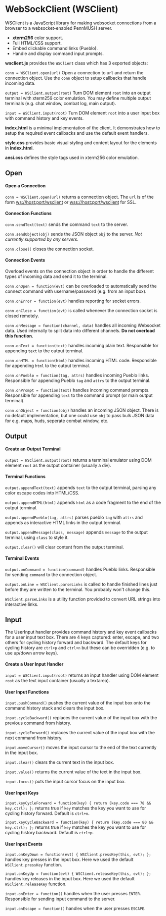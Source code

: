 # WebSockClient (WSClient)

WSClient is a JavaScript library for making websocket connections from a browser to a websocket-enabled PennMUSH server.

- **xterm256** color support.
- Full HTML/CSS support.
- Embed clickable command links (Pueblo).
- Handle and display command input prompts.

__wsclient.js__ provides the `WSClient` class which has 3 exported objects:

`conn = WSClient.open(url)`
Open a connection to `url` and return the connection object.
Use the `conn` object to setup callbacks that handle incoming data.

`output = WSClient.output(root)`
Turn DOM element `root` into an output terminal with xterm256 color emulation.
You may define multiple output terminals (e.g. chat window, combat log, main output).

`input = WSClient.input(root)`
Turn DOM element `root` into a user input box with command history and key events.

__index.html__ is a minimal implementation of the client. It demonstrates
how to setup the required event callbacks and use the default event handlers.

__style.css__ provides basic visual styling and content layout for the elements in __index.html__.

__ansi.css__ defines the style tags used in xterm256 color emulation.



## Open
#### Open a Connection

`conn = WSClient.open(url)` returns a connection object. The `url` is of the form <ws://host:port/wsclient> or <wss://host:port/wsclient> for SSL. 

#### Connection Functions

`conn.sendText(text)` sends the command `text` to the server.

`conn.sendObject(obj)` sends the JSON object `obj` to the server. _Not currently supported by any servers._

`conn.close()` closes the connection socket.

#### Connection Events

Overload events on the connection object in order to handle the different types of incoming data and send it to the terminal.

`conn.onOpen = function(evt)` can be overloaded to automatically send the connect command with username/password (e.g. from an input box).

`conn.onError = function(evt)` handles reporting for socket errors.

`conn.onClose = function(evt)` is called whenever the connection socket is closed remotely.

`conn.onMessage = function(channel, data)` handles all incoming Websocket data. Used internally to split data into different channels. **__Do not overload this function.__**

`conn.onText = function(text)` handles incoming plain text. Responsible for appending `text` to the output terminal.

`conn.onHTML = function(html)` handles incoming HTML code. Responsible for appending `html` to the output terminal.

`conn.onPueblo = function(tag, attrs)` handles incoming Pueblo links. Responsible for appending Pueblo `tag` and `attrs` to the output terminal.

`conn.onPrompt = function(text)` handles incoming command prompts. Responsible for appending `text` to the command prompt (or main output terminal).

`conn.onObject = function(obj)` handles an incoming JSON object. There is no default implementation, but one could use `obj` to pass bulk JSON data for e.g. maps, huds, seperate combat window, etc.



## Output
#### Create an Output Terminal

`output = WSClient.output(root)` returns a terminal emulator using DOM element `root` as the output container (usually a div).

#### Terminal Functions

`output.appendText(text)` appends `text` to the output terminal, parsing any color escape codes into HTML/CSS.

`output.appendHTML(html)` appends `html` as a code fragment to the end of the output terminal.

`output.appendPueblo(tag, attrs)` parses pueblo `tag` with `attrs` and appends as interactive HTML links in the output terminal.

`output.appendMessage(class, message)` appends `message` to the output terminal, using `class` to style it.

`output.clear()` will clear content from the output terminal.

#### Terminal Events

`output.onCommand = function(command)` handles Pueblo links. Responsible for sending `command` to the connection object.

`output.onLine = WSClient.parseLinks` is called to handle finished lines just before they are written to the terminal. You probably won't change this.

`WSClient.parseLinks` is a utility function provided to convert URL strings into interactive links.



## Input

The UserInput handler provides command history and key event callbacks for a user input text box.
There are 4 keys captured: enter, escape, and two others for cycling history forward and backward.
The default keys for cycling history are `ctrl+p` and `ctrl+n` but these can be overridden (e.g. to use up/down arrow keys).

#### Create a User Input Handler

`input = WSClient.input(root)` returns an input handler using DOM element `root` as the text input container (usually a textarea).

#### User Input Functions

`input.pushCommand()` pushes the current value of the input box onto the command history stack and clears the input box.

`input.cycleBackward()` replaces the current value of the input box with the previous command from history.

`input.cycleForward()` replaces the current value of the input box with the next command from history.

`input.moveCursor()` moves the input cursor to the end of the text currently in the input box.

`input.clear()` clears the current text in the input box.

`input.value()` returns the current value of the text in the input box.

`input.focus()` puts the input cursor focus on the input box.

#### User Input Keys

`input.keyCycleForward = function(key) { return (key.code === 78 && key.ctrl); };` returns true if `key` matches the key you want to use for cycling history forward. Default is `ctrl+n`.

`input.keyCycleBackward = function(key) { return (key.code === 80 && key.ctrl); };` returns true if `key` matches the key you want to use for cycling history backward. Default is `ctrl+p`.

#### User Input Events

`input.onKeyDown = function(evt) { WSClient.pressKey(this, evt); };` handles key presses in the input box. Here we used the default `WSClient.pressKey` function.

`input.onKeyUp = function(evt) { WSClient.releaseKey(this, evt); };` handles key releases in the input box. Here we used the default `WSClient.releaseKey` function.

`input.onEnter = function()` handles when the user presses `ENTER`. Responsible for sending input command to the server.

`input.onEscape = function()` handles when the user presses `ESCAPE`.


